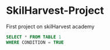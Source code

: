 # SkilHarvest-Project
First project on skilHarvest academy

``` SQL
SELECT * FROM TABLE 1
WHERE CONDITION = TRUE
```
